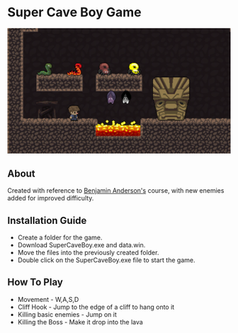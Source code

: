 # Super Cave Boy Game

![Project Gif](images/SCB.gif)

## About
Created with reference to [Benjamin Anderson's](https://www.youtube.com/user/uheartbeast) course, with new enemies added for improved difficulty.

## Installation Guide
* Create a folder for the game.
* Download SuperCaveBoy.exe and data.win.
* Move the files into the previously created folder.
* Double click on the SuperCaveBoy.exe file to start the game.

## How To Play
* Movement - W,A,S,D
* Cliff Hook - Jump to the edge of a cliff to hang onto it
* Killing basic enemies - Jump on it
* Killing the Boss - Make it drop into the lava
